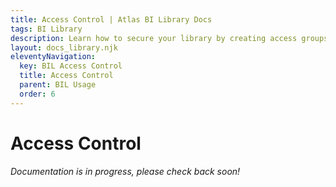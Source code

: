 ```yaml
---
title: Access Control | Atlas BI Library Docs
tags: BI Library
description: Learn how to secure your library by creating access groups and assigning permissions to users.
layout: docs_library.njk
eleventyNavigation:
  key: BIL Access Control
  title: Access Control
  parent: BIL Usage
  order: 6
---
```


# Access Control

*Documentation is in progress, please check back soon!*
